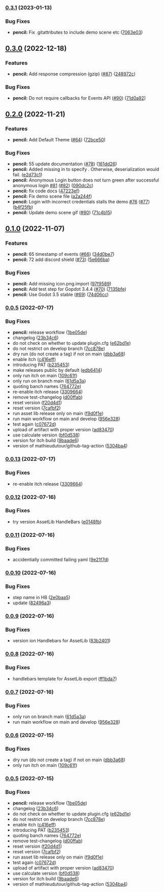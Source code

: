 ### [0.3.1](https://github.com/Structed/godot-playfab/compare/0.3.0...0.3.1) (2023-01-13)


### Bug Fixes

* **pencil:** Fix .gitattributes to include demo scene etc ([7063e03](https://github.com/Structed/godot-playfab/commit/7063e039143ad067d913abfda4bfcbcde2ca0183))



## [0.3.0](https://github.com/Structed/godot-playfab/compare/0.2.0...0.3.0) (2022-12-18)


### Features

* **pencil:** Add response compression (gzip) ([#87](https://github.com/Structed/godot-playfab/issues/87)) ([248972c](https://github.com/Structed/godot-playfab/commit/248972cdaf9891e5fd8a3308471831967ee00c9c))


### Bug Fixes

* **pencil:** Do not require callbacks for Events API ([#90](https://github.com/Structed/godot-playfab/issues/90)) ([71d0a92](https://github.com/Structed/godot-playfab/commit/71d0a929938428af305c2b2e9eb01a2a800f7153))



## [0.2.0](https://github.com/Structed/godot-playfab/compare/0.1.0...0.2.0) (2022-11-21)


### Features

* **pencil:** Add Default Theme ([#64](https://github.com/Structed/godot-playfab/issues/64)) ([72bce50](https://github.com/Structed/godot-playfab/commit/72bce508cb3ff08a4dc5fddab35c2d82b301ef4c))


### Bug Fixes

* **pencil:** 55 update documentation ([#78](https://github.com/Structed/godot-playfab/issues/78)) ([161dd26](https://github.com/Structed/godot-playfab/commit/161dd2666e63f05cde49afc77623c976a462eb4e))
* **pencil:** Added missing  in  to specify . Otherwise, deserialization would fail. ([e2d73c1](https://github.com/Structed/godot-playfab/commit/e2d73c10bd5c07f5920278c2a7a2087cb89c139e))
* **pencil:** Anonymous Login button does not turn green after successful anonymous login [#81](https://github.com/Structed/godot-playfab/issues/81) ([#82](https://github.com/Structed/godot-playfab/issues/82)) ([090dc2c](https://github.com/Structed/godot-playfab/commit/090dc2c61f6b8c2413de0b1f2afbd7db5dfa69ed))
* **pencil:** fix code docs ([47223ef](https://github.com/Structed/godot-playfab/commit/47223ef624efcb6e83af3ac85e8f76fb737844c8))
* **pencil:** Fix demo scene file ([a2a244f](https://github.com/Structed/godot-playfab/commit/a2a244f3ef1741cc08f49688196607ad6b982400))
* **pencil:** Login with incorrect credentials stalls the demo [#76](https://github.com/Structed/godot-playfab/issues/76) ([#77](https://github.com/Structed/godot-playfab/issues/77)) ([b4f25fb](https://github.com/Structed/godot-playfab/commit/b4f25fb05d35463ea8bf8d974a6b8a3dccd85f38))
* **pencil:** Update demo scene gif ([#80](https://github.com/Structed/godot-playfab/issues/80)) ([71c4b15](https://github.com/Structed/godot-playfab/commit/71c4b157babbaf037a6981ec5caca0955e702caf))



## [0.1.0](https://github.com/Structed/godot-playfab/compare/0.0.6...0.1.0) (2022-11-07)


### Features

* **pencil:** 65 timestamp of events ([#66](https://github.com/Structed/godot-playfab/issues/66)) ([34d0be7](https://github.com/Structed/godot-playfab/commit/34d0be7e9babb685b8ce9398a3ed5398f3be5a5f))
* **pencil:** 72 add discord shield ([#73](https://github.com/Structed/godot-playfab/issues/73)) ([5e666ba](https://github.com/Structed/godot-playfab/commit/5e666ba07ca8736644208c0be5cbadf561d63321))


### Bug Fixes

* **pencil:** Add missing icon.png.import ([97f9589](https://github.com/Structed/godot-playfab/commit/97f958986b0c69d76ce16664b42749e1a1f683b5))
* **pencil:** Add test step for Gopdot 3.4.4 ([#70](https://github.com/Structed/godot-playfab/issues/70)) ([7135bfe](https://github.com/Structed/godot-playfab/commit/7135bfe9bc1628572c38451aa773e0ecd3258839))
* **pencil:** Use Godot 3.5 stable ([#69](https://github.com/Structed/godot-playfab/issues/69)) ([74d06cc](https://github.com/Structed/godot-playfab/commit/74d06ccedb246d64a7be1493050baaaebb98dd0a))



### [0.0.5](https://github.com/Structed/godot-playfab/compare/v0.0.4...0.0.5) (2022-07-17)


### Bug Fixes

* **pencil:** release workflow ([1be05de](https://github.com/Structed/godot-playfab/commit/1be05deec0e2e9523d8e5d8156ebfb6a5218a1c3))
* changelog ([23b34c6](https://github.com/Structed/godot-playfab/commit/23b34c62a9feb9d275a065ee4f1f258ac20aed62))
* do not check on whether to update plugin.cfg ([e62bd1e](https://github.com/Structed/godot-playfab/commit/e62bd1ec61266b75e3d3b715a76b1f17e67def31))
* do not restrict on develop branch ([7cc878e](https://github.com/Structed/godot-playfab/commit/7cc878e739ef26ba17558e6a401a42bdeab1a5ad))
* dry run (do not create a tag) if not on main ([dbb3a68](https://github.com/Structed/godot-playfab/commit/dbb3a6806a335d8e1b2e952bdaca3a6f6fa9c258))
* enable itch ([c416eff](https://github.com/Structed/godot-playfab/commit/c416effbc14ac0a729184ff661e2db501258092a))
* introducing PAT ([b235453](https://github.com/Structed/godot-playfab/commit/b235453112bdf71ef2227321e892555456ecf5cd))
* make releases public by default ([edb6414](https://github.com/Structed/godot-playfab/commit/edb64145aee4e590072dc1f17ed99027a9b9103d))
* only run itch on main ([109c61f](https://github.com/Structed/godot-playfab/commit/109c61f9f1d0571d0e858f5d815fdd7789fe82f8))
* only run on branch main ([61d5a3a](https://github.com/Structed/godot-playfab/commit/61d5a3a008c6d0a0cb63a97485d5164e690d1986))
* quoting banch names ([764772e](https://github.com/Structed/godot-playfab/commit/764772e1fe32e52b93116ca014c27b09875358df))
* re-enable itch release ([3309664](https://github.com/Structed/godot-playfab/commit/3309664429bb1cbfe93ec67527c2ce0a360806d0))
* remove test-changelog ([d00ffab](https://github.com/Structed/godot-playfab/commit/d00ffab3112866d771c0dd0bc1a931f2e8ea2449))
* reset version ([f20d4d1](https://github.com/Structed/godot-playfab/commit/f20d4d10073054fc6c8abc19fcb23e8abd9ac713))
* reset version ([7cafbf2](https://github.com/Structed/godot-playfab/commit/7cafbf250e4cee4930c04566e92a430c47231c42))
* run asset lib release only on main ([f9d0f1e](https://github.com/Structed/godot-playfab/commit/f9d0f1e59bd67f029ac8f6f3946442b0565a95a5))
* run main workflow on main and develop ([956e328](https://github.com/Structed/godot-playfab/commit/956e328c9948c96cd16af661fea6828316091ceb))
* test again ([c07672d](https://github.com/Structed/godot-playfab/commit/c07672df773a3144c392005f7511bf218dca5ed1))
* upload of artifact with proper version ([ad83470](https://github.com/Structed/godot-playfab/commit/ad834707812a16c322688551e6d8c8abc83fb634))
* use calculate version ([bf0d538](https://github.com/Structed/godot-playfab/commit/bf0d5388dc042da87697c7e041ab085b84c39f21))
* version for itch build ([9baade6](https://github.com/Structed/godot-playfab/commit/9baade6e20aedf8e096cce57260165dd93649b24))
* version of mathieudutour/github-tag-action ([5304ba4](https://github.com/Structed/godot-playfab/commit/5304ba46ea552c6cf30aecf3718b1984f9dd876d))



### [0.0.13](https://github.com/Structed/godot-playfab/compare/0.0.12...0.0.13) (2022-07-17)


### Bug Fixes

* re-enable itch release ([3309664](https://github.com/Structed/godot-playfab/commit/3309664429bb1cbfe93ec67527c2ce0a360806d0))



### [0.0.12](https://github.com/Structed/godot-playfab/compare/0.0.11...0.0.12) (2022-07-16)


### Bug Fixes

* try version AssetLib HandleBars ([e0148fb](https://github.com/Structed/godot-playfab/commit/e0148fb9f6c6c7d83d4f77d8fcc539c998b5d8eb))



### [0.0.11](https://github.com/Structed/godot-playfab/compare/0.0.10...0.0.11) (2022-07-16)


### Bug Fixes

* accidentially committed failing yaml ([9e21f7d](https://github.com/Structed/godot-playfab/commit/9e21f7d463d8a95aeb0ad254c4a5ea20bbc01cd4))



### [0.0.10](https://github.com/Structed/godot-playfab/compare/0.0.9...0.0.10) (2022-07-16)


### Bug Fixes

* step name in HB ([2e0baa5](https://github.com/Structed/godot-playfab/commit/2e0baa5e406d407f0e318132d57bd660110f267c))
* update ([82496a3](https://github.com/Structed/godot-playfab/commit/82496a3b5d8e8932e7e10dfc7825bab5c6a626c4))



### [0.0.9](https://github.com/Structed/godot-playfab/compare/0.0.8...0.0.9) (2022-07-16)


### Bug Fixes

* version ion Handlebars for AssetLib ([83b2401](https://github.com/Structed/godot-playfab/commit/83b2401a9cd31eb116191222a7cca485c5aa888f))



### [0.0.8](https://github.com/Structed/godot-playfab/compare/0.0.7...0.0.8) (2022-07-16)


### Bug Fixes

* handlebars template for AssetLib export ([ff1bda7](https://github.com/Structed/godot-playfab/commit/ff1bda72acf82eadf2f4c562d44889c7c6400e95))



### [0.0.7](https://github.com/Structed/godot-playfab/compare/0.0.6...0.0.7) (2022-07-16)


### Bug Fixes

* only run on branch main ([61d5a3a](https://github.com/Structed/godot-playfab/commit/61d5a3a008c6d0a0cb63a97485d5164e690d1986))
* run main workflow on main and develop ([956e328](https://github.com/Structed/godot-playfab/commit/956e328c9948c96cd16af661fea6828316091ceb))



### [0.0.6](https://github.com/Structed/godot-playfab/compare/0.0.5...0.0.6) (2022-07-15)


### Bug Fixes

* dry run (do not create a tag) if not on main ([dbb3a68](https://github.com/Structed/godot-playfab/commit/dbb3a6806a335d8e1b2e952bdaca3a6f6fa9c258))
* only run itch on main ([109c61f](https://github.com/Structed/godot-playfab/commit/109c61f9f1d0571d0e858f5d815fdd7789fe82f8))



### [0.0.5](https://github.com/Structed/godot-playfab/compare/v0.0.4...0.0.5) (2022-07-15)


### Bug Fixes

* **pencil:** release workflow ([1be05de](https://github.com/Structed/godot-playfab/commit/1be05deec0e2e9523d8e5d8156ebfb6a5218a1c3))
* changelog ([23b34c6](https://github.com/Structed/godot-playfab/commit/23b34c62a9feb9d275a065ee4f1f258ac20aed62))
* do not check on whether to update plugin.cfg ([e62bd1e](https://github.com/Structed/godot-playfab/commit/e62bd1ec61266b75e3d3b715a76b1f17e67def31))
* do not restrict on develop branch ([7cc878e](https://github.com/Structed/godot-playfab/commit/7cc878e739ef26ba17558e6a401a42bdeab1a5ad))
* enable itch ([c416eff](https://github.com/Structed/godot-playfab/commit/c416effbc14ac0a729184ff661e2db501258092a))
* introducing PAT ([b235453](https://github.com/Structed/godot-playfab/commit/b235453112bdf71ef2227321e892555456ecf5cd))
* quoting banch names ([764772e](https://github.com/Structed/godot-playfab/commit/764772e1fe32e52b93116ca014c27b09875358df))
* remove test-changelog ([d00ffab](https://github.com/Structed/godot-playfab/commit/d00ffab3112866d771c0dd0bc1a931f2e8ea2449))
* reset version ([f20d4d1](https://github.com/Structed/godot-playfab/commit/f20d4d10073054fc6c8abc19fcb23e8abd9ac713))
* reset version ([7cafbf2](https://github.com/Structed/godot-playfab/commit/7cafbf250e4cee4930c04566e92a430c47231c42))
* run asset lib release only on main ([f9d0f1e](https://github.com/Structed/godot-playfab/commit/f9d0f1e59bd67f029ac8f6f3946442b0565a95a5))
* test again ([c07672d](https://github.com/Structed/godot-playfab/commit/c07672df773a3144c392005f7511bf218dca5ed1))
* upload of artifact with proper version ([ad83470](https://github.com/Structed/godot-playfab/commit/ad834707812a16c322688551e6d8c8abc83fb634))
* use calculate version ([bf0d538](https://github.com/Structed/godot-playfab/commit/bf0d5388dc042da87697c7e041ab085b84c39f21))
* version for itch build ([9baade6](https://github.com/Structed/godot-playfab/commit/9baade6e20aedf8e096cce57260165dd93649b24))
* version of mathieudutour/github-tag-action ([5304ba4](https://github.com/Structed/godot-playfab/commit/5304ba46ea552c6cf30aecf3718b1984f9dd876d))
